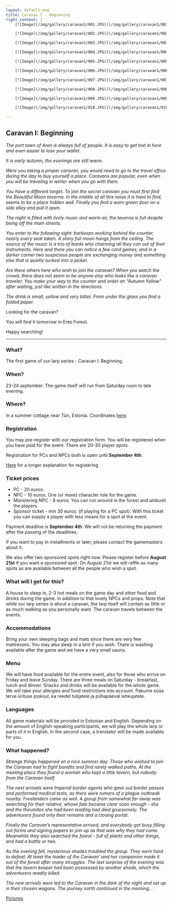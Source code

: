 ```yaml
---
layout: default-eng
title: Caravan I - Beginning
right_content: |
    [![Image](/img/gallery/caravan1/001.JPG)](/img/gallery/caravan1/001.JPG)

    [![Image](/img/gallery/caravan1/002.JPG)](/img/gallery/caravan1/002.JPG)

    [![Image](/img/gallery/caravan1/003.JPG)](/img/gallery/caravan1/003.JPG)

    [![Image](/img/gallery/caravan1/004.JPG)](/img/gallery/caravan1/004.JPG)

    [![Image](/img/gallery/caravan1/005.JPG)](/img/gallery/caravan1/005.JPG)

    [![Image](/img/gallery/caravan1/006.JPG)](/img/gallery/caravan1/006.JPG)

    [![Image](/img/gallery/caravan1/007.JPG)](/img/gallery/caravan1/007.JPG)

    [![Image](/img/gallery/caravan1/008.JPG)](/img/gallery/caravan1/008.JPG)

    [![Image](/img/gallery/caravan1/009.JPG)](/img/gallery/caravan1/009.JPG)

    [![Image](/img/gallery/caravan1/010.JPG)](/img/gallery/caravan1/010.JPG)

---
```

## Caravan I: Beginning

_The port town of Aren is always full of people. It is easy to get lost in here and even easier to lose your wallet._

_It is early autumn, the evenings are still warm._

_Were you taking a proper caravan, you would need to go to the travel office during the day to buy yourself a place. Caravans are popular, even when you will be traveling in winter when you go with them._ 

_You have a different target. To join the secret caravan you must first find the Beautiful Moon taverna. In the middle of all this noise it is hard to find, seems to be a place hidden well. Finally you find a worn green door on a side alley and pull it open._ 

_The night is filled with lively music and warm air, the taverna is full despite being off the main streets._ 

_You enter to the following sight: barkeeps working behind the counter, nearly every seat taken. A shiny full moon hangs from the ceiling. The source of the music is a trio of bards who charming all they can out of their instruments. Here and there you can notice a few card games, and in a darker corner two suspicious people are exchanging money and something else that is quietly tucked into a jacket._ 

_Are there others here who wish to join the caravan? When you watch the crowd, there does not seem to be anyone else who looks like a caravan traveler. You make your way to the counter and order an “Autumn Yellow” after waiting, just like written in the directions._ 

_The drink is small, yellow and very bitter. From under the glass you find a folded paper._ 

Looking for the caravan?

You will find it tomorrow in Eres Forest. 

Happy searching! 

***

### What?

The first game of our larp series - Caravan I: Beginning.

### When?

23-24 september. The game itself will run from Saturday noon to late evening. 

### Where?

In a summer cottage near Türi, Estonia. Coordinates [here](http://bit.ly/2wvrEK3).

### Registration

You may pre-register with our registration form. You will be registered when you have paid for the event. There are 20-30 player spots.

Registration for PCs and NPCs both is open until **September 4th**. 

[Here](https://karavanlarp.github.io/eng/reg/registration.html) for a longer explanation for registering.

### Ticket prices

* PC - 20 euros.
* NPC - 10 euros. One (or more) character role for the game. 
* Monstering NPC - 8 euros. You can run around in the forest and ambush the players. 
* Sponsor ticket - min 30 euros. (if playing for a PC spot). With this ticket you can supply a player with less means for a spot at the event.  

Payment deadline is **September 4th**. We will not be returning the payment after the passing of the deadlines. 

If you want to pay in installments or later, please contact the gamemasters about it. 

We also offer two sponsored spots right now. Please register before **August 21st** if you want a sponsored spot. On August 21st we will raffle as many spots as are available between all the people who wish a spot. 

### What will I get for this?

A house to sleep in, 2-3 hot meals on the game day and other food and drinks during the game. In addition to that lovely NPCs and props. Note that while our larp series is about a caravan, the larp itself will contain as little or as much walking as you personally want. The caravan travels between the events.  

### Accommodations

Bring your own sleeping bags and mats since there are very few mattresses. You may also sleep in a tent if you wish. There is washing available after the game and we have a very small sauna. 

### Menu

We will have food available for the entire event, also for those who arrive on Friday and leave Sunday. There are three meals on Saturday - breakfast, lunch and dinner. Snacks and drinks will be available for the whole game. We will take your allergies and food restrictions into account. Pakume süüa terve ürituse jooksul, ka reedel tulijatele ja pühapäeval lahkujatele.

### Languages

All game materials will be provided in Estonian and English. Depending on the amount of English-speaking participants, we will play the whole larp or parts of it in English. In the second case, a translator will be made available for you. 

<h3 id="description">What happened?</h3>

_Strange things happened on a nice summer day. Those who wished to join the Caravan had to fight bandits and find rarely walked paths. At the meeting place they found a woman who kept a little tavern, but nobody from the Caravan itself._

_The next arrivals were Imperial border agents who gave out border passes and performed medical tests, as there were rumors of a plague outbreak nearby. Freelanders came as well. A group from somewhat far away was searching for their relative, whose fate became clear soon enough - she and the theumites she had been leading had died gruesomely. The adventurers found only their remains and a closing portal._

_Finally the Caravan’s representative arrived, and everybody got busy filling out forms and signing papers to join up as that was why they had come. Meanwhile they also searched the forest - full of plants and other things, and had a battle or two._

_As the evening fell, mysterious shades troubled the group. They were hard to defeat. At least the leader of the Caravan’ and her companion made it out of the forest after many struggles. The last surprise of the evening was that the tavern keeper had been possessed by another shade, which the adventurers readily killed._

_The new arrivals were led to the Caravan in the dark of the night and set up in their chosen wagons. The journey north continued in the morning..._

[Pictures](https://photos.google.com/share/AF1QipNobX8upqdh14tTf0mOjy8BD8Lss9AyBRiLB4qnYq7TOA540c0R-C1qpSOqEa0H-Q?key=ejF4VHpuRF9ZZ2g4M2tpNmg0T2tySVNFV0VJbFpB)
